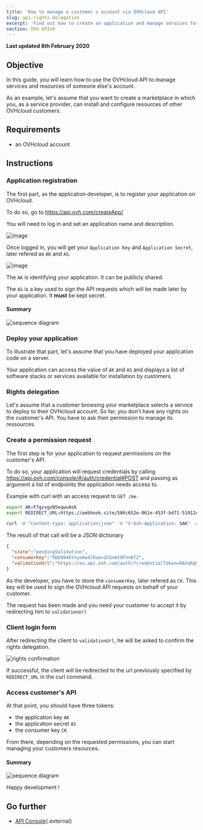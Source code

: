 ```yaml
---
title: 'How to manage a customer s account via OVHcloud API'
slug: api-rights-delegation
excerpt: 'Find out how to create an application and manage services for your customers'
section: OVH APIv6
---
```


**Last updated 8th February 2020**

## Objective

In this guide, you will learn how to use the OVHcloud API to manage services and resources of someone else's account.

As an example, let's assume that you want to create a marketplace in which you, as a service provider, can install and configure resources of other OVHcloud customers.

## Requirements

- an OVHcloud account

## Instructions

### Application registration

The first part, as the application developer, is to register your application on OVHcloud.

To do so, go to https://api.ovh.com/createApp/

You will need to log in and set an application name and description.

![image](images/createapp.jpg)

Once logged in, you will get your `Application Key` and `Application Secret`, later refered as `AK` and `AS`.

![image](images/ak-as.jpg)

The `AK` is identifying your application. It can be publicly shared.

The `AS` is a key used to sign the API requests which will be made later by your application. It **must** be kept secret.

#### Summary

![sequence diagram](images/sequence01.png)

### Deploy your application

To illustrate that part, let's assume that you have deployed your application code on a server.

Your application can access the value of `AK` and `AS` and displays a list of software stacks or services available for installation by customers.

### Rights delegation

Let's assume that a customer browsing your marketplace selects a service to deploy to their OVHcloud account. So far, you don't have any rights on the customer's API. You have to ask their permission to manage its ressources.


### Create a permission request

The first step is for your application to request permissions on the customer's API.

To do so, your application will request credentials by calling https://api.ovh.com/console/#/auth/credential#POST and passing as argument a list of endpoints the application needs access to.

<!--
Application Name: maketplace
Application Description: my little marketplace
Application Key: F7gzxgxN5eqwuAsK
Application Secret: UsNmaE8iqvAV6qT0VieCNVrSys9a5hkr
 -->

<!-- https://webhook.site/586c652e-061e-453f-bd71-51912e33419d -->

Example with curl with an access request to `GET /me`.

```bash
export AK=F7gzxgxN5eqwuAsK
export REDIRECT_URL=https://webhook.site/586c652e-061e-453f-bd71-51912e33419d # usefull for debug

curl -H "Content-type: application/json" -H "X-Ovh-Application: $AK" -d '{"redirection": "$REDIRECT_URL", "accessRules": [{"method": "GET", "path": "/me"}]}' https://eu.api.ovh.com/1.0/auth/credential
```

The result of that call will be a JSON dictionary

```json
{
  "state":"pendingValidation",
  "consumerKey":"5DU984kYxyoAe4lRaevZCGnmt9FVnKT2",
  "validationUrl":"https://eu.api.ovh.com/auth/?credentialToken=RAXoRq9FvUQFI1S6hE0HmkySyVp8aDWwIqBA3fYrOr0vVSMdpjqxFqp3IjyjGAfu"
}
```

As the developer, you have to store the `consumerKey`, later refered as `CK`. This key will be used to sign the OVHcloud API requests on behalf of your customer.

The request has been made and you need your customer to accept it by redirecting him to `validationUrl`

### Client login form

After redirecting the client to `validationUrl`, he will be asked to confirm the rights delegation.

![rights confirmation](images/validate-ck.jpg)

If successful, the client will be redirected to the url previously specified by `REDIRECT_URL` in the curl command.

### Access customer's API

At that point, you should have three tokens:

- the application key `AK`
- the application secret `AS`
- the consumer key `CK`

From there, depending on the requested permissions, you can start managing your customers resources.

#### Summary

![sequence diagram](images/sequence02.png)

Happy development !

## Go further

- [API Console](https://api.ovh.com/){.external}


